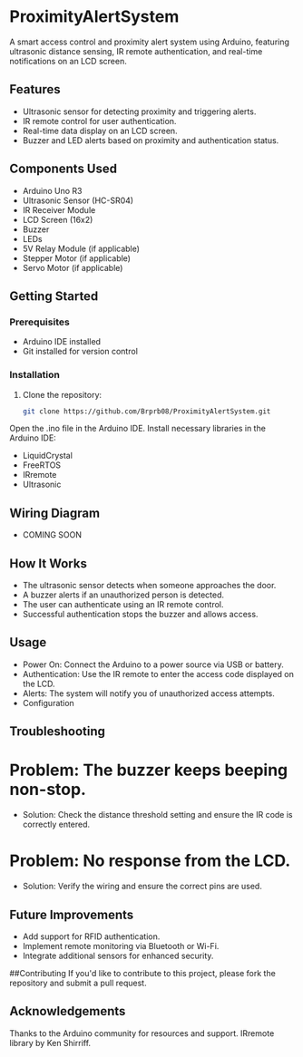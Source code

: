 # ProximityAlertSystem
A smart access control and proximity alert system using Arduino, featuring ultrasonic distance sensing, IR remote authentication, and real-time notifications on an LCD screen.

## Features
- Ultrasonic sensor for detecting proximity and triggering alerts.
- IR remote control for user authentication.
- Real-time data display on an LCD screen.
- Buzzer and LED alerts based on proximity and authentication status.

## Components Used
- Arduino Uno R3
- Ultrasonic Sensor (HC-SR04)
- IR Receiver Module
- LCD Screen (16x2)
- Buzzer
- LEDs
- 5V Relay Module (if applicable)
- Stepper Motor (if applicable)
- Servo Motor (if applicable)

## Getting Started

### Prerequisites
- Arduino IDE installed
- Git installed for version control

### Installation
1. Clone the repository:
   ```bash
   git clone https://github.com/Brprb08/ProximityAlertSystem.git
Open the .ino file in the Arduino IDE.
Install necessary libraries in the Arduino IDE:
- LiquidCrystal
- FreeRTOS
- IRremote
- Ultrasonic

## Wiring Diagram
- COMING SOON

## How It Works
- The ultrasonic sensor detects when someone approaches the door.
- A buzzer alerts if an unauthorized person is detected.
- The user can authenticate using an IR remote control.
- Successful authentication stops the buzzer and allows access.

## Usage
- Power On: Connect the Arduino to a power source via USB or battery.
- Authentication: Use the IR remote to enter the access code displayed on the LCD.
- Alerts: The system will notify you of unauthorized access attempts.
- Configuration

## Troubleshooting
# Problem: The buzzer keeps beeping non-stop.
- Solution: Check the distance threshold setting and ensure the IR code is correctly entered.

# Problem: No response from the LCD.
- Solution: Verify the wiring and ensure the correct pins are used.

## Future Improvements
- Add support for RFID authentication.
- Implement remote monitoring via Bluetooth or Wi-Fi.
- Integrate additional sensors for enhanced security.

##Contributing
If you'd like to contribute to this project, please fork the repository and submit a pull request.

## Acknowledgements
Thanks to the Arduino community for resources and support.
IRremote library by Ken Shirriff.